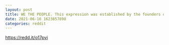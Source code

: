 ```yaml
--- 
layout: post 
title: WE THE PEOPLE. This expression was established by the founders of the United States, to manifest the source of POWER. The government works for THE PEOPLE, the SEC's job is to check that multinationals don't scam THE PEOPLE. More than 80% of AMC's shares are being held by THE PEOPLE. 
date: 2021-06-16 1623857898 
categories: reddit 
--- 
```

https://redd.it/o17pvi